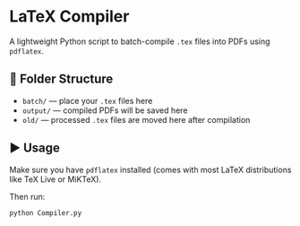 # LaTeX Compiler

A lightweight Python script to batch-compile `.tex` files into PDFs using `pdflatex`.

## 📂 Folder Structure

- `batch/` — place your `.tex` files here
- `output/` — compiled PDFs will be saved here
- `old/` — processed `.tex` files are moved here after compilation

## ▶️ Usage

Make sure you have `pdflatex` installed (comes with most LaTeX distributions like TeX Live or MiKTeX).

Then run:

```bash
python Compiler.py
